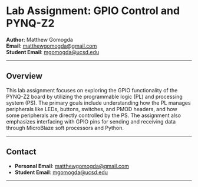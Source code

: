# Lab Assignment: GPIO Control and PYNQ-Z2

**Author**: Matthew Gomogda  
**Email**: matthewgomogda@gmail.com  
**Student Email**: mgomogda@ucsd.edu  

---

## Overview

This lab assignment focuses on exploring the GPIO functionality of the PYNQ-Z2 board by utilizing the programmable logic (PL) and processing system (PS). The primary goals include understanding how the PL manages peripherals like LEDs, buttons, switches, and PMOD headers, and how some peripherals are directly controlled by the PS. The assignment also emphasizes interfacing with GPIO pins for sending and receiving data through MicroBlaze soft processors and Python.

---

## Contact

- **Personal Email**: [matthewgomogda@gmail.com](mailto:matthewgomogda@gmail.com)
- **Student Email**: [mgomogda@ucsd.edu](mailto:mgomogda@ucsd.edu)

---
